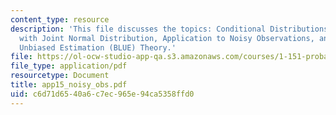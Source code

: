```yaml
---
content_type: resource
description: 'This file discusses the topics: Conditional Distributions of Variables
  with Joint Normal Distribution, Application to Noisy Observations, and Best Linear
  Unbiased Estimation (BLUE) Theory.'
file: https://ol-ocw-studio-app-qa.s3.amazonaws.com/courses/1-151-probability-and-statistics-in-engineering-spring-2005/c6d71d6540a6c7ec965e94ca5358ffd0_app15_noisy_obs.pdf
file_type: application/pdf
resourcetype: Document
title: app15_noisy_obs.pdf
uid: c6d71d65-40a6-c7ec-965e-94ca5358ffd0
---
```

